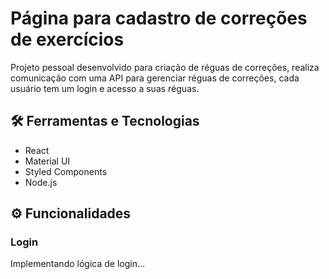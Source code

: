# Página para cadastro de correções de exercícios

Projeto pessoal desenvolvido para criação de réguas de correções, realiza comunicação com uma API para gerenciar réguas de correções, cada usuário tem um login e acesso a suas réguas.

## 🛠 Ferramentas e Tecnologias
* React
* Material UI
* Styled Components
* Node.js

## ⚙️ Funcionalidades

### Login
Implementando lógica de login...